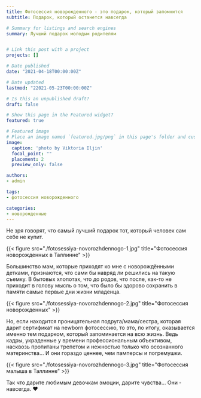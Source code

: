 ```yaml
---
title: Фотосессия новорожденного - это подарок, который запомнится
subtitle: Подарок, который останется навсегда

# Summary for listings and search engines
summary: Лучший подарок молодым родителям


# Link this post with a project
projects: []

# Date published
date: "2021-04-18T00:00:00Z"

# Date updated
lastmod: "22021-05-23T00:00:00Z"

# Is this an unpublished draft?
draft: false

# Show this page in the Featured widget?
featured: true

# Featured image
# Place an image named `featured.jpg/png` in this page's folder and customize its options here.
image:
  caption: 'photo by Viktoria Iljin'
  focal_point: ""
  placement: 2
  preview_only: false

authors:
- admin

tags:
- фотосессия новорожденного

categories:
- новорожденные
---
```

Не зря говорят, что самый лучший подарок тот, который человек сам себе не купит.

{{< figure src="./fotosessiya-novorozhdennogo-1.jpg" title="Фотосессия новорожденных в Таллинне" >}}

Большинство мам, которые приходят ко мне с новорождёнными детками, признаются, что сами бы навряд ли решились на такую съемку. 
В бытовых хлопотах, что до родов, что после, как-то не приходит в голову мысль о том, что было бы здорово сохранить в памяти самые первые дни жизни младенца.

{{< figure src="./fotosessiya-novorozhdennogo-2.jpg" title="Фотосессия новорожденных" >}}

Но, если находится проницательная подруга/мама/сестра, которая дарит сертификат на newborn фотосессию, то это, по итогу, оказывается именно тем подарком, который запоминается на всю жизнь. 
Ведь кадры, украденные у времени профессиональным объективом, насквозь пропитаны трепетом и нежностью только что осознанного материнства... И они гораздо ценнее, чем памперсы и погремушки.

{{< figure src="./fotosessiya-novorozhdennogo-3.jpg" title="Фотосессия малыша в Таллинне" >}}

Так что дарите любимым девочкам эмоции, дарите чувства... Они - навсегда. ❤️